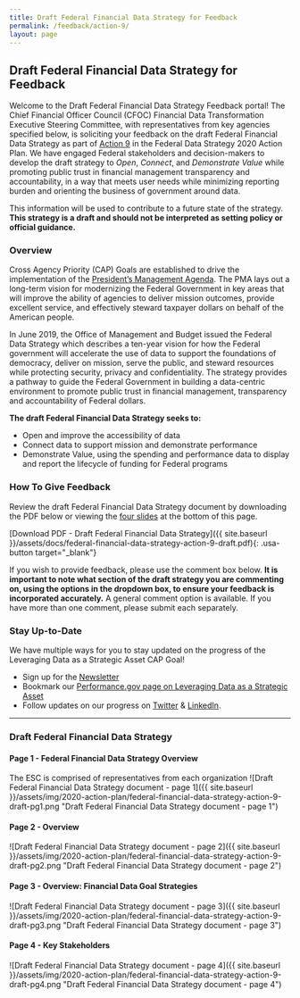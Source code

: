 ```yaml
---
title: Draft Federal Financial Data Strategy for Feedback
permalink: /feedback/action-9/
layout: page
---
```


## Draft Federal Financial Data Strategy for Feedback

Welcome to the Draft Federal Financial Data Strategy Feedback portal! The Chief Financial Officer Council (CFOC) Financial Data Transformation Executive Steering Committee, with representatives from key agencies specified below, is soliciting your feedback on the draft Federal Financial Data Strategy as part of [Action 9](../../action-plan/#action-9-improve-financial-management-data-standards) in the Federal Data Strategy 2020 Action Plan. We have engaged Federal stakeholders and decision-makers to develop the draft strategy to *Open*, *Connect*, and *Demonstrate Value* while promoting public trust in financial management transparency and accountability, in a way that meets user needs while minimizing reporting burden and orienting the business of government around data. 

This information will be used to contribute to a future state of the strategy. **This strategy is a draft and should not be interpreted as setting policy or official guidance.**

### Overview

Cross Agency Priority (CAP) Goals are established to drive the implementation of the [President’s Management Agenda](https://www.whitehouse.gov/omb/management/pma/). The PMA lays out a long-term vision for modernizing the Federal Government in key areas that will improve the ability of agencies to deliver mission outcomes, provide excellent service, and effectively steward taxpayer dollars on behalf of the American people.

In June 2019, the Office of Management and Budget issued the Federal Data Strategy which describes a ten-year vision for how the Federal government will accelerate the use of data to support the foundations of democracy, deliver on mission, serve the public, and steward resources while protecting security, privacy and confidentiality. The strategy provides a pathway to guide the Federal Government in building a data-centric environment to promote public trust in financial management, transparency and accountability of Federal dollars.

**The draft Federal Financial Data Strategy seeks to:**

* Open and improve the accessibility of data
* Connect data to support mission and demonstrate performance
* Demonstrate Value, using the spending and performance data to display and report the lifecycle of funding for Federal programs

### How To Give Feedback

Review the draft Federal Financial Data Strategy document by downloading the PDF below or viewing the [four slides](#draft-federal-financial-data-strategy) at the bottom of this page. 

[Download PDF - Draft Federal Financial Data Strategy]({{ site.baseurl }}/assets/docs/federal-financial-data-strategy-action-9-draft.pdf){: .usa-button target="_blank"}

If you wish to provide feedback, please use the comment box below. **It is important to note what section of the draft strategy you are commenting on, using the options in the dropdown box, to ensure your feedback is incorporated accurately.** A general comment option is available. If you have more than one comment, please submit each separately.

<div class="touchpoints-survey" id="touchpoint-action-9"></div>

### Stay Up-to-Date

We have multiple ways for you to stay updated on the progress of the Leveraging Data as a Strategic Asset CAP Goal!
* Sign up for the [Newsletter](https://public.govdelivery.com/accounts/USGSA/subscribers/new?topic_id=USGSA_756)
* Bookmark our [Performance.gov page on Leveraging Data as a Strategic Asset](https://www.performance.gov/CAP/leveragingdata/)
* Follow updates on our progress on [Twitter](https://twitter.com/PerformanceGov?lang=en) & [LinkedIn](https://www.linkedin.com/company/performance-gov/).

---

### Draft Federal Financial Data Strategy

#### Page 1 - Federal Financial Data Strategy Overview
The ESC is comprised of representatives from each organization
![Draft Federal Financial Data Strategy document - page 1]({{ site.baseurl }}/assets/img/2020-action-plan/federal-financial-data-strategy-action-9-draft-pg1.png "Draft Federal Financial Data Strategy document - page 1")

#### Page 2 - Overview
![Draft Federal Financial Data Strategy document - page 2]({{ site.baseurl }}/assets/img/2020-action-plan/federal-financial-data-strategy-action-9-draft-pg2.png "Draft Federal Financial Data Strategy document - page 2")

#### Page 3 - Overview: Financial Data Goal Strategies
![Draft Federal Financial Data Strategy document - page 3]({{ site.baseurl }}/assets/img/2020-action-plan/federal-financial-data-strategy-action-9-draft-pg3.png "Draft Federal Financial Data Strategy document - page 3")

#### Page 4 - Key Stakeholders
![Draft Federal Financial Data Strategy document - page 4]({{ site.baseurl }}/assets/img/2020-action-plan/federal-financial-data-strategy-action-9-draft-pg4.png "Draft Federal Financial Data Strategy document - page 4")

<script src="https://touchpoints.app.cloud.gov/touchpoints/29830144/js" async></script>
